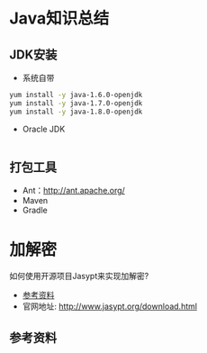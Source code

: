 # Java知识总结
## JDK安装
- 系统自带
``` bash
yum install -y java-1.6.0-openjdk
yum install -y java-1.7.0-openjdk
yum install -y java-1.8.0-openjdk
```
- Oracle JDK
``` bash
```
## 打包工具
- Ant：http://ant.apache.org/
- Maven
- Gradle

# 加解密
如何使用开源项目Jasypt来实现加解密?
- [参考资料](https://my.oschina.net/apdplat/blog/405306)
- 官网地址: http://www.jasypt.org/download.html

## 参考资料
